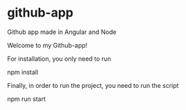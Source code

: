 # github-app

Github app made in Angular and Node

Welcome to my Github-app!

For installation, you only need to run

npm install

Finally, in order to run the project, you need to run the script

npm run start
